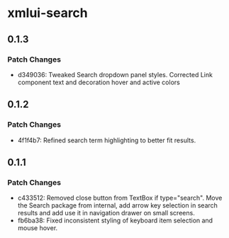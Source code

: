 # xmlui-search

## 0.1.3

### Patch Changes

- d349036: Tweaked Search dropdown panel styles. Corrected Link component text and decoration hover and active colors

## 0.1.2

### Patch Changes

- 4f1f4b7: Refined search term highlighting to better fit results.

## 0.1.1

### Patch Changes

- c433512: Removed close button from TextBox if type="search". Move the Search package from internal, add arrow key selection in search results and add use it in navigation drawer on small screens.
- fb6ba38: Fixed inconsistent styling of keyboard item selection and mouse hover.

